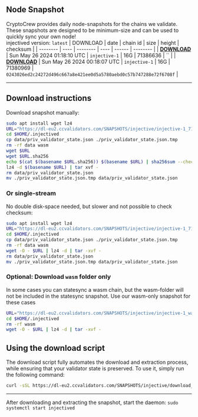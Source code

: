 ## Node Snapshot
CryptoCrew provides daily node-snapshots for the chains we validate. These snapshots are designed to be minimum-size and can be used to quickly sync your own node!  
injectived version: `latest`
| DOWNLOAD | date | chain id | size | height | checksum |
| -------- | ---- | -------- | ---- | ------ | -------- |
| **[DOWNLOAD](https://dl-eu2.ccvalidators.com/SNAPSHOTS/injective/injective-1_71386636.tar.lz4)** | Sun May 26 2024 01:18:10 UTC | `injective-1` | 16G | 71386636 | `` |
| **[DOWNLOAD](https://dl-eu2.ccvalidators.com/SNAPSHOTS/injective/injective-1_71380969.tar.lz4)** | Sun May 26 2024 00:18:07 UTC | `injective-1` | 16G | 71380969 | `0243026ed2c24272d496c667a8e421ee0d5a5780aebd0c57b747288e72f6708f` |

---

## Download instructions
Download snapshot manually:
```sh
sudo apt install wget lz4
URL="https://dl-eu2.ccvalidators.com/SNAPSHOTS/injective/injective-1_71386636.tar.lz4"
cd $HOME/.injectived
cp data/priv_validator_state.json ./priv_validator_state.json.tmp
rm -rf data wasm
wget $URL
wget $URL.sha256
echo $(cat $(basename $URL.sha256)) $(basename $URL) | sha256sum --check
lz4 -d $(basename $URL) | tar xvf -
rm data/priv_validator_state.json
mv ./priv_validator_state.json.tmp data/priv_validator_state.json
```

### Or single-stream
No double disk-space needed, but slower and not possible to check checksum:
```sh
sudo apt install wget lz4
URL="https://dl-eu2.ccvalidators.com/SNAPSHOTS/injective/injective-1_71386636.tar.lz4"
cd $HOME/.injectived
cp data/priv_validator_state.json ./priv_validator_state.json.tmp
rm -rf data wasm
wget -O - $URL | lz4 -d | tar -xvf -
rm data/priv_validator_state.json
mv ./priv_validator_state.json.tmp data/priv_validator_state.json
```

### Optional: Download `wasm` folder only
In some cases you can statesync a wasm chain, but the wasm-folder will not be included in the statesync snapshot. Use our wasm-only snapshot for these cases
```sh
URL="https://dl-eu2.ccvalidators.com/SNAPSHOTS/injective/injective-1_wasm.tar.lz4"
cd $HOME/.injectived
rm -rf wasm
wget -O - $URL | lz4 -d | tar -xvf -
```



## Using the download script

The download script fully automates the download and extraction process, while ensuring that your validator state is preserved. To use it, simply run the following command:
```sh
curl -sSL https://dl-eu2.ccvalidators.com/SNAPSHOTS/injective/download_snapshot.sh | bash
```
---

After downloading and extracting the snapshot, start the daemon: `sudo systemctl start injectived`

